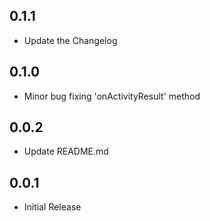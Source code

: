 ## 0.1.1

* Update the Changelog

## 0.1.0

* Minor bug fixing 'onActivityResult' method

## 0.0.2

* Update README.md

## 0.0.1

* Initial Release